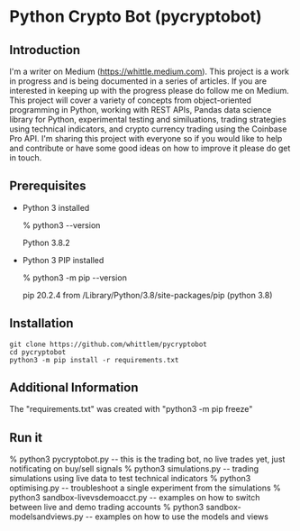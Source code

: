 # Python Crypto Bot (pycryptobot)

## Introduction

I'm a writer on Medium (https://whittle.medium.com). This project is a work in progress and is being documented in a series of articles. If you are interested in keeping up with the progress please do follow me on Medium. This project will cover a variety of concepts from object-oriented programming in Python, working with REST APIs, Pandas data science library for Python, experimental testing and similuations, trading strategies using technical indicators, and crypto currency trading using the Coinbase Pro API. I'm sharing this project with everyone so if you would like to help and contribute or have some good ideas on how to improve it please do get in touch.

## Prerequisites

* Python 3 installed

    % python3 --version
    
    Python 3.8.2
    
* Python 3 PIP installed

    % python3 -m pip --version
    
    pip 20.2.4 from /Library/Python/3.8/site-packages/pip (python 3.8)

## Installation

    git clone https://github.com/whittlem/pycryptobot
    cd pycryptobot
    python3 -m pip install -r requirements.txt

## Additional Information

The "requirements.txt" was created with "python3 -m pip freeze"

## Run it

% python3 pycryptobot.py               --    this is the trading bot, no live trades yet, just notificating on buy/sell signals
% python3 simulations.py               --    trading simulations using live data to test technical indicators
% python3 optimising.py                --    troubleshoot a single experiment from the simulations
% python3 sandbox-livevsdemoacct.py    --    examples on how to switch between live and demo trading accounts
% python3 sandbox-modelsandviews.py    --    examples on how to use the models and views
